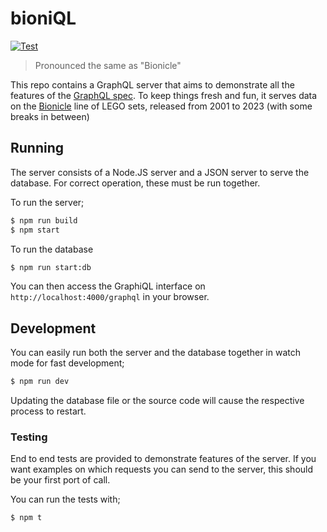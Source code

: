 # bioniQL

[![Test](https://github.com/Tohaker/bioniQL/actions/workflows/test.yml/badge.svg)](https://github.com/Tohaker/bioniQL/actions/workflows/test.yml)

> Pronounced the same as "Bionicle"

This repo contains a GraphQL server that aims to demonstrate all the features of the [GraphQL spec](https://spec.graphql.org/). To keep things fresh and fun, it serves data on the [Bionicle](https://en.wikipedia.org/wiki/Bionicle) line of LEGO sets, released from 2001 to 2023 (with some breaks in between)

## Running

The server consists of a Node.JS server and a JSON server to serve the database. For correct operation, these must be run together.

To run the server;

```sh
$ npm run build
$ npm start
```

To run the database

```sh
$ npm run start:db
```

You can then access the GraphiQL interface on `http://localhost:4000/graphql` in your browser.

## Development

You can easily run both the server and the database together in watch mode for fast development;

```sh
$ npm run dev
```

Updating the database file or the source code will cause the respective process to restart.

### Testing

End to end tests are provided to demonstrate features of the server. If you want examples on which requests you can send to the server, this should be your first port of call.

You can run the tests with;

```sh
$ npm t
```